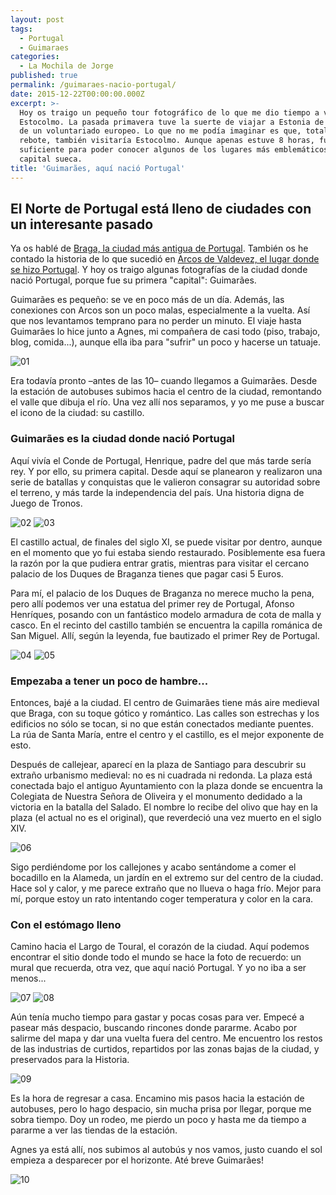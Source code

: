 ```yaml
---
layout: post
tags:
  - Portugal
  - Guimaraes
categories:
  - La Mochila de Jorge
published: true
permalink: /guimaraes-nacio-portugal/
date: 2015-12-22T00:00:00.000Z
excerpt: >-
  Hoy os traigo un pequeño tour fotográfico de lo que me dio tiempo a ver en
  Estocolmo. La pasada primavera tuve la suerte de viajar a Estonia de la mano
  de un voluntariado europeo. Lo que no me podía imaginar es que, totalmente de
  rebote, también visitaría Estocolmo. Aunque apenas estuve 8 horas, fue
  suficiente para poder conocer algunos de los lugares más emblemáticos de la
  capital sueca.
title: 'Guimarães, aquí nació Portugal'
---
```

## El Norte de Portugal está lleno de ciudades con un interesante pasado

Ya os hablé de [Braga, la ciudad más antigua de Portugal](https://archivo.yrjo.eu/braga-ciudad-abierta/). También os he contado la historia de lo que sucedió en [Arcos de Valdevez, el lugar donde se hizo Portugal](https://archivo.yrjo.eu/arcos-valdevez-portugal/). Y hoy os traigo algunas fotografías de la ciudad donde nació Portugal, porque fue su primera "capital": Guimarães.

Guimarães es pequeño: se ve en poco más de un día. Además, las conexiones con Arcos son un poco malas, especialmente a la vuelta. Así que nos levantamos temprano para no perder un minuto. El viaje hasta Guimarães lo hice junto a Agnes, mi compañera de casi todo (piso, trabajo, blog, comida...), aunque ella iba para "sufrir" un poco y hacerse un tatuaje.

![01](https://raw.githubusercontent.com/eyrjo/archivo/6da56945fe26f9aa91f05df1a3f324cd71de3145/assets/img/guimaraes/01.jpg)

Era todavía pronto –antes de las 10– cuando llegamos a Guimarães. Desde la estación de autobuses subimos hacia el centro de la ciudad,  remontando el valle que dibuja el río. Una vez allí nos separamos, y yo me puse a buscar el icono de la ciudad: su castillo. 

### Guimarães es la ciudad donde nació Portugal
Aquí vivía el Conde de Portugal, Henrique, padre del que más tarde sería rey. Y por ello, su primera capital. Desde aquí se planearon y realizaron una serie de batallas y conquistas que le valieron consagrar su autoridad sobre el terreno, y más tarde la independencia del país. Una historia digna de Juego de Tronos.

![02](https://raw.githubusercontent.com/eyrjo/archivo/6da56945fe26f9aa91f05df1a3f324cd71de3145/assets/img/guimaraes/02.jpg)
![03](https://raw.githubusercontent.com/eyrjo/archivo/6da56945fe26f9aa91f05df1a3f324cd71de3145/assets/img/guimaraes/03.jpg)

El castillo actual, de finales del siglo XI, se puede visitar por dentro, aunque en el momento que yo fui estaba siendo restaurado. Posiblemente esa fuera la razón por la que pudiera entrar gratis, mientras para visitar el cercano palacio de los Duques de Braganza tienes que pagar casi 5 Euros. 

Para mí, el palacio de los Duques de Braganza no merece mucho la pena, pero allí podemos ver una estatua del primer rey de Portugal, Afonso Henríques, posando con un fantástico modelo armadura de cota de malla y casco. En el recinto del castillo también se encuentra la capilla románica de San Miguel. Allí, según la leyenda, fue bautizado el primer Rey de Portugal.

![04](https://raw.githubusercontent.com/eyrjo/archivo/6da56945fe26f9aa91f05df1a3f324cd71de3145/assets/img/guimaraes/04.jpg)
![05](https://raw.githubusercontent.com/eyrjo/archivo/6da56945fe26f9aa91f05df1a3f324cd71de3145/assets/img/guimaraes/05.jpg)

### Empezaba a tener un poco de hambre...
Entonces, bajé a la ciudad. El centro de Guimarães tiene más aire medieval que Braga, con su toque gótico y romántico. Las calles son estrechas y los edificios no sólo se tocan, si no que están conectados mediante puentes. La rúa de Santa María, entre el centro y el castillo, es el mejor exponente de esto.

Después de callejear, aparecí en la plaza de Santiago para descubrir su extraño urbanismo medieval: no es ni cuadrada ni redonda. La plaza está conectada bajo el antiguo Ayuntamiento con la plaza donde se encuentra la Colegiata de Nuestra Señora de Oliveira y el monumento dedidado a la victoria en la batalla del Salado. El nombre lo recibe del olivo que hay en la plaza (el actual no es el original), que reverdeció una vez muerto en el siglo XIV.

![06](https://raw.githubusercontent.com/eyrjo/archivo/6da56945fe26f9aa91f05df1a3f324cd71de3145/assets/img/guimaraes/06.jpg)

Sigo perdiéndome por los callejones y acabo sentándome a comer el bocadillo en la Alameda, un jardín en el extremo sur del centro de la ciudad. Hace sol y calor, y me parece extraño que no llueva o haga frío. Mejor para mí, porque estoy un rato intentando coger temperatura y color en la cara.

### Con el estómago lleno 

Camino hacia el Largo de Toural, el corazón de la ciudad. Aquí podemos encontrar el sitio donde todo el mundo se hace la foto de recuerdo: un mural que recuerda, otra vez, que aquí nació Portugal. Y yo no iba a ser menos...

![07](https://raw.githubusercontent.com/eyrjo/archivo/6da56945fe26f9aa91f05df1a3f324cd71de3145/assets/img/guimaraes/07.jpg)
![08](https://raw.githubusercontent.com/eyrjo/archivo/6da56945fe26f9aa91f05df1a3f324cd71de3145/assets/img/guimaraes/08.jpg)

Aún tenía mucho tiempo para gastar y pocas cosas para ver. Empecé a pasear más despacio, buscando rincones donde pararme. Acabo por salirme del mapa y dar una vuelta fuera del centro. Me encuentro los restos de las industrias de curtidos, repartidos por las zonas bajas de la ciudad, y preservados para la Historia.

![09](https://raw.githubusercontent.com/eyrjo/archivo/6da56945fe26f9aa91f05df1a3f324cd71de3145/assets/img/guimaraes/09.jpg)

Es la hora de regresar a casa. Encamino mis pasos hacia la estación de autobuses, pero lo hago despacio, sin mucha prisa por llegar, porque me sobra tiempo. Doy un rodeo, me pierdo un poco y hasta me da tiempo a pararme a ver las tiendas de la estación.

Agnes ya está allí, nos subimos al autobús y nos vamos, justo cuando el sol empieza a desparecer por el horizonte. Até breve Guimarães!

![10](https://raw.githubusercontent.com/eyrjo/archivo/6da56945fe26f9aa91f05df1a3f324cd71de3145/assets/img/guimaraes/10.jpg)
